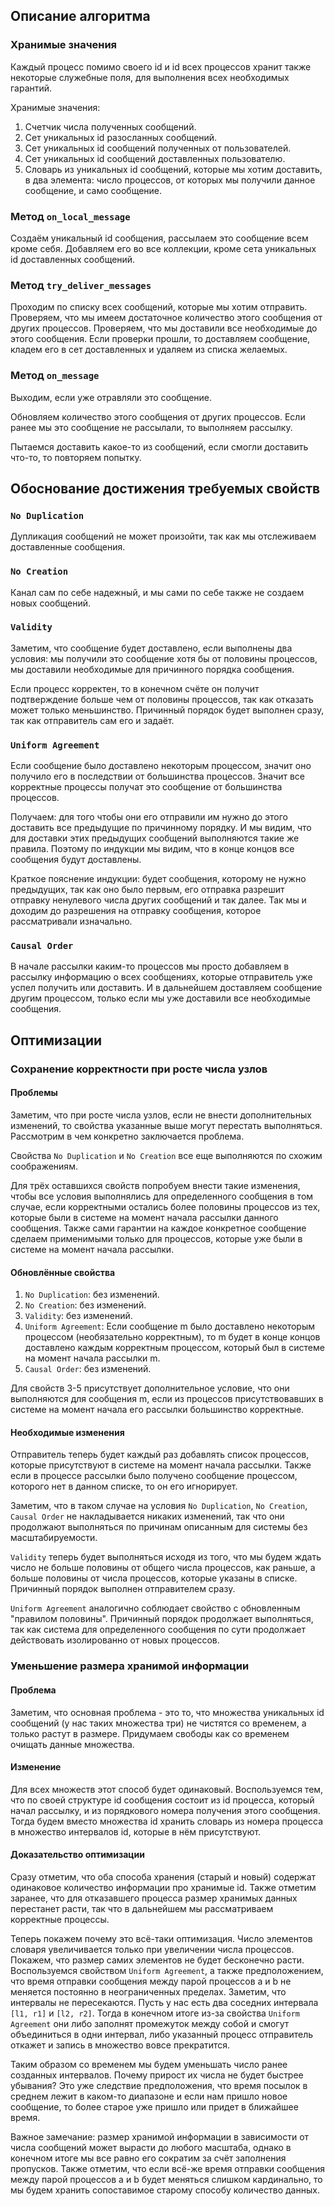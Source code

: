 ## Описание алгоритма

### Хранимые значения

Каждый процесс помимо своего id и id всех процессов хранит также некоторые
служебные поля, для выполнения всех необходимых гарантий.

Хранимые значения:
1. Счетчик числа полученных сообщений.
2. Сет уникальных id разосланных сообщений.
3. Сет уникальных id сообщений полученных от пользователей.
4. Сет уникальных id сообщений доставленных пользователю.
5. Словарь из уникальных id сообщений, которые мы хотим доставить, в два элемента: 
число процессов, от которых мы получили данное сообщение, и само сообщение.

### Метод `on_local_message`

Создаём уникальный id сообщения, рассылаем это сообщение всем кроме себя.
Добавляем его во все коллекции, кроме сета уникальных id доставленных сообщений.

### Метод `try_deliver_messages`

Проходим по списку всех сообщений, которые мы хотим отправить.
Проверяем, что мы имеем достаточное количество этого сообщения от других процессов.
Проверяем, что мы доставили все необходимые до этого сообщения.
Если проверки прошли, то доставляем сообщение, кладем его в сет доставленных и удаляем из списка желаемых.

### Метод `on_message`

Выходим, если уже отравляли это сообщение.

Обновляем количество этого сообщения от других процессов.
Если ранее мы это сообщение не рассылали, то выполняем рассылку.

Пытаемся доставить какое-то из сообщений, если смогли доставить что-то, то повторяем попытку.

## Обоснование достижения требуемых свойств

### `No Duplication`

Дупликация сообщений не может произойти, так как мы отслеживаем доставленные сообщения.

### `No Creation`

Канал сам по себе надежный, и мы сами по себе также не создаем новых сообщений.

### `Validity`

Заметим, что сообщение будет доставлено, если выполнены два условия:
мы получили это сообщение хотя бы от половины процессов,
мы доставили необходимые для причинного порядка сообщения.

Если процесс корректен, то в конечном счёте он получит подтверждение больше чем от половины процессов,
так как отказать может только меньшинство.
Причинный порядок будет выполнен сразу, так как отправитель сам его и задаёт.

### `Uniform Agreement`

Если сообщение было доставлено некоторым процессом, значит оно получило его в последствии от большинства процессов.
Значит все корректные процессы получат это сообщение от большинства процессов.

Получаем: для того чтобы они его отправили им нужно до этого доставить все предыдущие по причинному порядку.
И мы видим, что для доставки этих предыдущих сообщений выполняются такие же правила. Поэтому по индукции 
мы видим, что в конце концов все сообщения будут доставлены.

Краткое пояснение индукции: будет сообщения, которому не нужно предыдущих, так как оно было первым,
его отправка разрешит отправку ненулевого числа других сообщений и так далее. Так мы и доходим до 
разрешения на отправку сообщения, которое рассматривали изначально.

### `Causal Order`

В начале рассылки каким-то процессов мы просто добавляем в рассылку информацию о всех сообщениях, которые
отправитель уже успел получить или доставить. И в дальнейшем доставляем сообщение другим процессом,
только если мы уже доставили все необходимые сообщения.

## Оптимизации

### Сохранение корректности при росте числа узлов

#### Проблемы

Заметим, что при росте числа узлов, если не внести дополнительных изменений, то свойства указанные выше
могут перестать выполняться. Рассмотрим в чем конкретно заключается проблема.

Свойства `No Duplication` и `No Creation` все еще выполняются по схожим соображениям.

Для трёх оставшихся свойств попробуем внести такие изменения,
чтобы все условия выполнялись для определенного сообщения в том случае, если корректными остались 
более половины процессов из тех, которые были в системе на момент начала рассылки данного сообщения.
Также сами гарантии на каждое конкретное сообщение сделаем применимыми только для процессов, которые
уже были в системе на момент начала рассылки.

#### Обновлённые свойства

1. `No Duplication`: без изменений.
2. `No Creation`: без изменений.
3. `Validity`: без изменений.
4. `Uniform Agreement`: Если сообщение m было доставлено некоторым процессом (необязательно корректным),
то m будет в конце концов доставлено каждым корректным процессом, который был в системе
на момент начала рассылки m.
5. `Causal Order`: без изменений.

Для свойств 3-5 присутствует дополнительное условие, что они выполняются для сообщения m,
если из процессов присутствовавших в системе на момент начала его рассылки большинство корректные.

#### Необходимые изменения

Отправитель теперь будет каждый раз добавлять список процессов, которые присутствуют в системе на
момент начала рассылки. Также если в процессе рассылки было получено сообщение процессом, которого
нет в данном списке, то он его игнорирует.

Заметим, что в таком случае на условия `No Duplication`, `No Creation`, `Causal Order` не накладывается 
никаких изменений, так что они продолжают выполняться по причинам описанным для системы без
масштабируемости.

`Validity` теперь будет выполняться исходя из того, что мы будем ждать число не больше половины от 
общего числа процессов, как раньше, а больше половины от числа процессов, которые указаны в списке.
Причинный порядок выполнен отправителем сразу.

`Uniform Agreement` аналогично соблюдает свойство с обновленным "правилом половины".
Причинный порядок продолжает выполняться, так как система для определенного сообщения
по сути продолжает действовать изолированно от новых процессов.

### Уменьшение размера хранимой информации

#### Проблема

Заметим, что основная проблема - это то, что множества уникальных id сообщений 
(у нас таких множества три) не чистятся со временем, а только растут в размере. Придумаем свободы как
со временем очищать данные множества.

#### Изменение

Для всех множеств этот способ будет одинаковый. Воспользуемся тем, что по своей структуре id сообщения 
состоит из id процесса, который начал рассылку, и из порядкового номера получения этого сообщения.
Тогда будем вместо множества id хранить словарь из номера процесса в множество интервалов id, которые в
нём присутствуют. 

#### Доказательство оптимизации

Сразу отметим, что оба способа хранения (старый и новый) содержат одинаковое количество
информации про хранимые id. Также отметим заранее, что для отказавшего процесса размер хранимых данных перестанет
расти, так что в дальнейшем мы рассматриваем корректные процессы.

Теперь покажем почему это всё-таки оптимизация. Число элементов словаря увеличивается только при увеличении числа
процессов. Покажем, что размер самих элементов не будет бесконечно расти. Воспользуемся свойством `Uniform Agreement`,
а также предположением,
что время отправки сообщения между парой процессов a и b не меняется постоянно в неограниченных пределах.
Заметим, что интервалы не пересекаются. Пусть у нас есть два соседних интервала `[l1, r1]` и `[l2, r2]`. Тогда в конечном
итоге из-за свойства `Uniform Agreement` они либо заполнят промежуток между собой и смогут объединиться в одни интервал,
либо указанный процесс отправитель откажет и запись в множество вовсе прекратится.

Таким образом со временем мы будем уменьшать число ранее созданных интервалов. Почему прирост их числа не будет
быстрее убывания? Это уже следствие предположения, что время посылок в среднем лежит в каком-то диапазоне и 
если нам пришло новое сообщение, то более старое уже пришло или придет в ближайшее время.

Важное замечание: размер хранимой информации в зависимости от числа сообщений может вырасти до любого масштаба,
однако в конечном итоге мы все равно его сократим за счёт заполнения пропусков. Также отметим, что если всё-же
время отправки сообщения между парой процессов a и b будет меняться слишком кардинально, то мы будем хранить сопоставимое
старому способу количество данных.
